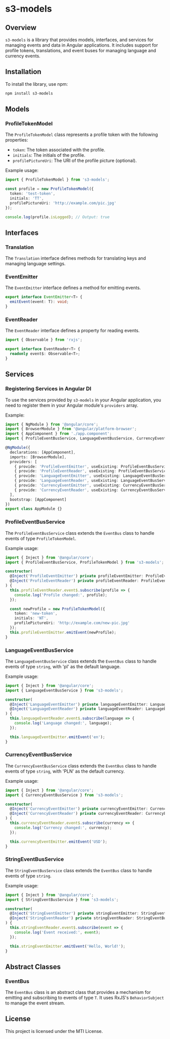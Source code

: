 # s3-models

## Overview

`s3-models` is a library that provides models, interfaces, and services for managing events and data in Angular applications. It includes support for profile tokens, translations, and event buses for managing language and currency events.

## Installation

To install the library, use npm:

```sh
npm install s3-models
```

## Models

### ProfileTokenModel

The `ProfileTokenModel` class represents a profile token with the following properties:

- `token`: The token associated with the profile.
- `initials`: The initials of the profile.
- `profilePictureUri`: The URI of the profile picture (optional).

Example usage:

```typescript
import { ProfileTokenModel } from 's3-models';

const profile = new ProfileTokenModel({
  token: 'test-token',
  initials: 'TT',
  profilePictureUri: 'http://example.com/pic.jpg'
});

console.log(profile.isLogged); // Output: true
```

## Interfaces

### Translation

The `Translation` interface defines methods for translating keys and managing language settings.

### EventEmitter

The `EventEmitter` interface defines a method for emitting events.

```typescript
export interface EventEmitter<T> {
  emitEvent(event: T): void;
}
```

### EventReader

The `EventReader` interface defines a property for reading events.

```typescript
import { Observable } from 'rxjs';

export interface EventReader<T> {
  readonly event$: Observable<T>;
}
```

## Services

### Registering Services in Angular DI

To use the services provided by `s3-models` in your Angular application, you need to register them in your Angular module's `providers` array.

Example:

```typescript
import { NgModule } from '@angular/core';
import { BrowserModule } from '@angular/platform-browser';
import { AppComponent } from './app.component';
import { ProfileEventBusService, LanguageEventBusService, CurrencyEventBusService, StringEventBusService } from 's3-models';

@NgModule({
  declarations: [AppComponent],
  imports: [BrowserModule],
  providers: [
    { provide: 'ProfileEventEmitter', useExisting: ProfileEventBusService },
    { provide: 'ProfileEventReader', useExisting: ProfileEventBusService },
    { provide: 'LanguageEventEmitter', useExisting: LanguageEventBusService },
    { provide: 'LanguageEventReader', useExisting: LanguageEventBusService },
    { provide: 'CurrencyEventEmitter', useExisting: CurrencyEventBusService },
    { provide: 'CurrencyEventReader', useExisting: CurrencyEventBusService }
  ],
  bootstrap: [AppComponent]
})
export class AppModule {}
```

### ProfileEventBusService

The `ProfileEventBusService` class extends the `EventBus` class to handle events of type `ProfileTokenModel`.

Example usage:

```typescript
import { Inject } from '@angular/core';
import { ProfileEventBusService, ProfileTokenModel } from 's3-models';

constructor(
  @Inject('ProfileEventEmitter') private profileEventEmitter: ProfileEventBusService,
  @Inject('ProfileEventReader') private profileEventReader: ProfileEventBusService
) {
  this.profileEventReader.event$.subscribe(profile => {
    console.log('Profile changed:', profile);
  });

  const newProfile = new ProfileTokenModel({
    token: 'new-token',
    initials: 'NT',
    profilePictureUri: 'http://example.com/new-pic.jpg'
  });
  this.profileEventEmitter.emitEvent(newProfile);
}
```

### LanguageEventBusService

The `LanguageEventBusService` class extends the `EventBus` class to handle events of type `string`, with 'pl' as the default language.

Example usage:

```typescript
import { Inject } from '@angular/core';
import { LanguageEventBusService } from 's3-models';

constructor(
  @Inject('LanguageEventEmitter') private languageEventEmitter: LanguageEventBusService,
  @Inject('LanguageEventReader') private languageEventReader: LanguageEventBusService
) {
  this.languageEventReader.event$.subscribe(language => {
    console.log('Language changed:', language);
  });

  this.languageEventEmitter.emitEvent('en');
}
```

### CurrencyEventBusService

The `CurrencyEventBusService` class extends the `EventBus` class to handle events of type `string`, with 'PLN' as the default currency.

Example usage:

```typescript
import { Inject } from '@angular/core';
import { CurrencyEventBusService } from 's3-models';

constructor(
  @Inject('CurrencyEventEmitter') private currencyEventEmitter: CurrencyEventBusService,
  @Inject('CurrencyEventReader') private currencyEventReader: CurrencyEventBusService
) {
  this.currencyEventReader.event$.subscribe(currency => {
    console.log('Currency changed:', currency);
  });

  this.currencyEventEmitter.emitEvent('USD');
}
```

### StringEventBusService

The `StringEventBusService` class extends the `EventBus` class to handle events of type `string`.

Example usage:

```typescript
import { Inject } from '@angular/core';
import { StringEventBusService } from 's3-models';

constructor(
  @Inject('StringEventEmitter') private stringEventEmitter: StringEventBusService,
  @Inject('StringEventReader') private stringEventReader: StringEventBusService
) {
  this.stringEventReader.event$.subscribe(event => {
    console.log('Event received:', event);
  });

  this.stringEventEmitter.emitEvent('Hello, World!');
}
```

## Abstract Classes

### EventBus

The `EventBus` class is an abstract class that provides a mechanism for emitting and subscribing to events of type `T`. It uses RxJS's `BehaviorSubject` to manage the event stream.

## License

This project is licensed under the MTI License.
